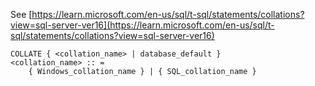 See [https://learn.microsoft.com/en-us/sql/t-sql/statements/collations?view=sql-server-ver16](https://learn.microsoft.com/en-us/sql/t-sql/statements/collations?view=sql-server-ver16)
```
COLLATE { <collation_name> | database_default }
<collation_name> :: =
    { Windows_collation_name } | { SQL_collation_name }
```
